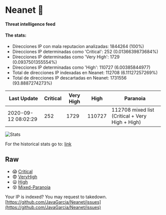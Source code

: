 # Neanet :hocho:
#### Threat intelligence feed
#### The stats:

- Direcciones IP con mala reputacion analizadas: 1844264 (100%)
- Direcciones IP determinadas como 'Critical':  252 (0.0136639873684%)
- Direcciones IP determinadas como 'Very High':  1729 (0.0937501355554%)
- Direcciones IP determinadas como 'High':  110727 (6.00385844977)
- Total de direcciones IP indexadas en Neanet:  112708 (6.11127257269%)
- Total de direcciones IP descartadas en Neanet:  1731556 (93.8887274273%)

| Last Update | Critical | Very High | High | Paranoia |
| --- | --- | --- | --- | --- |
| 2020-09-12 08:02:29 | 252 | 1729 | 110727 | 112708 mixed list (Critical + Very High + High)|

![Stats](https://docs.google.com/spreadsheets/d/e/2PACX-1vSnaNMIXVabIpDJjufMlzH7poXnshF3mgd8Is1g9ytUEzVsP5my4Trn8f-xkoLLQ38xpL3HtmUexLo6/pubchart?oid=501124687&format=image)

For the historical stats go to: [link](/stats.csv)
## Raw
- :scream: [Critical](https://raw.githubusercontent.com/JavaGarcia/Neanet/master/blacklists/neanet_critical.txt)
- :fearful: [VeryHigh](https://raw.githubusercontent.com/JavaGarcia/Neanet/master/blacklists/neanet_veryHigh.txtt)
- :frowning: [High](https://raw.githubusercontent.com/JavaGarcia/Neanet/master/blacklists/neanet_high.txt)
- :dizzy_face: [Mixed-Paranoia](https://raw.githubusercontent.com/JavaGarcia/Neanet/master/blacklists/neanet_all.txt)


Your IP is indexed? You may request to takedown. [https://github.com/JavaGarcia/Neanet/issues](https://github.com/JavaGarcia/Neanet/issues)

























































































































































































































































































































































































































































































































































































































































































































































